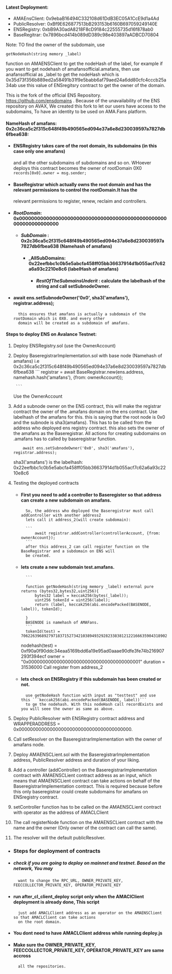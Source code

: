 #### Latest Deployment:

- AMAEnsClient: 0x9ebaB16494C332108d61DdB3EC05A1CcE9d1a4Ad
- PublicResolver: 0xBf9E626877513bB293153b6160B697059249140E
- ENSRegistry: 0xbB9A30adA8218F8cD9184c22555735d16f878ab0
- BaseRegitrar: 0x7896bcd414b089dD389c98e403897aADBCD70804

Note:
TO find the owner of the subdomain, use 

```
getNodeHash(string memory _label) 
```
function on AMAENSClient to get the nodeHash of the label, for example if you want to get nodehash of
amafansofficial.amafans, then use anafansofficial as _label to get the nodeHash which is 
0x35d73f356b889ed2a58491b31f9e5babb6af79aed24a6dd80cfc4cccb25a34ab
use this value of ENSregitsry contract to get the owner of the domain.







This is the fork of the official ENS Repository. https://github.com/ensdomains .
Because of the unavailability of the ENS repository on AVAX, We created this fork to let our users have access
to the subdomains, To have an identity to be used on AMA.Fans platform.


#### NameHash of amafans: 0x2c36ca5c2f315c648f49b490565ed094e37a6e8d230039597a7827db6fbea638: 



- #### ENSRegistry takes care of the root domain, its subdomains (in this case only one amafans) 
    and all the other subdomains of subdomains and so on. WHoever deploys this contract becomes the 
    owner of rootDomain 0X0 ``` records[0x0].owner = msg.sender; ```

- #### BaseRegistrar which actually owns the root domain and has the relevant permissions to control the rootDomain.It has the 
    relevant permissions to register, renew, reclaim  and controllers.

- #### _RootDomain_: 0x0000000000000000000000000000000000000000000000000000000000000000
    - #### _SubDomain_ :  0x2c36ca5c2f315c648f49b490565ed094e37a6e8d230039597a7827db6fbea638 (Namehash of amafans)
        - #### _AllSubDomains: 0x22eefbbc1c0b5e5abcfa458ff05bb36637914d1b055acf7c62a6a93c2210e8c6 (labelHash of amafans)
            - #### _RestOfTheSubmainsUnderit_ : calculate the labelhash of the string and call setSubnodeOwner.


- #### 		await ens.setSubnodeOwner('0x0', sha3('amafans'), registrar.address);
        this ensures that amafans is actually a subdomain of the rootDomain which is 0X0. and every other 
        domain will be created as a subdomain of amafans.


#### Steps to deploy ENS on Avalance Testnet:

1. Deploy ENSRegistry.sol (use the OwnerAccount)
2. Deploy BaseregistrarImplementation.sol with base node (Namehash of amafans) i.e 0x2c36ca5c2f315c648f49b490565ed094e37a6e8d230039597a7827db6fbea638
        ```
		    registrar = await BaseRegistrar.new(ens.address, namehash.hash('amafans'), {from: ownerAccount});
		
        ```
    Use the OwnerAccount

3. Add a subnode owner on the ENS contract, this will make the registrar contract the owner of the .amafans domain on the ens contract.
   Use labelhash of the amafans for this. this is saying that the root node is 0x0 and the subnode is sha3(amafans). This has to be 
   called from the address who deployed ens registry contract.  this also sets the owner of the amafans as the Baseregistrar. 
   All actions for creating subdomains on .amafans has to called by baseregistrar function.

    ```
		await ens.setSubnodeOwner('0x0', sha3('amafans'), registrar.address);
    ```
    sha3('amafans') is the labelhash: 0x22eefbbc1c0b5e5abcfa458ff05bb36637914d1b055acf7c62a6a93c2210e8c6

3. Testing the deployed contracts
    - #### First you need to add a controller to Baseregister so that address can create a new subdomain on amafans.
            So, the address who deployed the Baseregistrar must call addController with another address2
            lets call it address_2(will create subdomain):

            ```
                await registrar.addController(controllerAccount, {from: ownerAccount});
            ```
            after this address_2 can call register function on the BaseRegistrar and a subdomain on ENS will
            be created. 
    - #### lets create a new subdomain test.amafans.
            ```
                  
            function getNodeHash(string memory _label) external pure returns (bytes32,bytes32,uint256){
                bytes32 label = keccak256(bytes(_label));
                uint256 tokenId = uint256(label);
                return (label, keccak256(abi.encodePacked(BASENODE, label)), tokenId);

            }
            BASENODE is namehash of AMAFans.
            ```
            tokenId(test) = 70622639689279718371527342103894932928233838121221666359043189029713682937432
	    nodehash(test) = 0xf90a0f90ddc34eaa5169bdd6a19e95ad0aaae90dfe3fe74b216907293f394ecf
	    owner = "0x0000000000000000000000000000000000000001"
            duration = 31536000
            Call register from address_2
    - #### lets check on ENSRegistry if this subdomain has been created or not.
            use getNodeHash function with input as "testtest" and use this ```keccak256(abi.encodePacked(BASENODE, label))```
            to ge the nodehash. With this nodeHash call recordExists and you will seee the owner as same as above.


    
5. Deploy PublicResolver with ENSRegistry contract address and WRAPPERADDRESS = 0x0000000000000000000000000000000000000000.
7. Call setResolver on the BaseregistrarImplementation with the owner of amafans node.
8. Deploy AMAENSCLient.sol with the BaseregistrarImplementation address, PublicResolver address and duration of your liking.

9. Add a controller (addController) on the BaseregistrarImplementation contract with AMAENSCLient contract address as an input, which means that 
AMAENSCLient contract can take actions on behalf of the BaseregistrarImplementation contract. This is required because before this 
only baseregistrar could create subdomains for amafans on ENSregistry contract.

11. setController function has to be called on the AMAENSCLient contract with operator as the address of AMACLClient 
12. The call registerNode function on the AMAENSCLient contract with the name and the owner (Only owner of the contract can call the same).

13. The resolver will the default publicResolver.



- ### Steps for  deployment of contracts
- ##### check if you are going to deploy on mainnet and testnet. Based on the network, You may
        want to change the RPC_URL, OWNER_PRIVATE_KEY, FEECCOLLECTOR_PRIVATE_KEY, OPERATOR_PRIVATE_KEY
- #### run after_cl_client_deploy script only when the AMAClClient deployment is already done, This script 
        just add AMACLClient address as an operator on the AMAENSClient so that AMACLClient can take actions 
        on the root domain.
- #### You dont need to have AMACLClient address while running deploy.js
- #### Make sure the OWNER_PRIVATE_KEY, FEECCOLLECTOR_PRIVATE_KEY, OPERATOR_PRIVATE_KEY are same accross 
        all the repositories.
